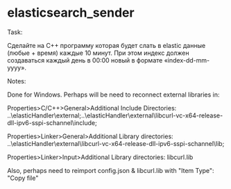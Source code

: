 # elasticsearch_sender

Task:

Сделайте на С++ программу которая будет слать в elastic данные (любые + время) каждые 10 минут. При этом индекс должен создаваться каждый день в 00:00 новый в формате «index-dd-mm-yyyy».

Notes:

Done for Windows. Perhaps will be need to reconnect external libraries in:

Properties>C/C++>General>Additional Include Directories: ..\elasticHandler\external;..\elasticHandler\external\libcurl-vc-x64-release-dll-ipv6-sspi-schannel\include;

Properties>Linker>General>Additional Library directories: ..\elasticHandler\external\libcurl-vc-x64-release-dll-ipv6-sspi-schannel\lib;

Properties>Linker>Input>Additional Library directories: libcurl.lib

Also, perhaps need to reimport config.json & libcurl.lib with "Item Type": "Copy file"
